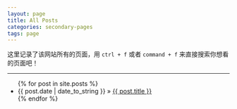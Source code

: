 ```yaml
---
layout: page
title: All Posts
categories: secondary-pages
tags: page
---
```


这里记录了该网站所有的页面，用 `ctrl + f` 或者 `command + f` 来直接搜索你想看的页面吧！

---

<ul class="posts">
    {% for post in site.posts %}
      <li><span>{{ post.date | date_to_string }}</span> &raquo; <a href="{{ site.baseurl }}{{ post.url }}">{{ post.title }}</a></li>
    {% endfor %}
</ul>